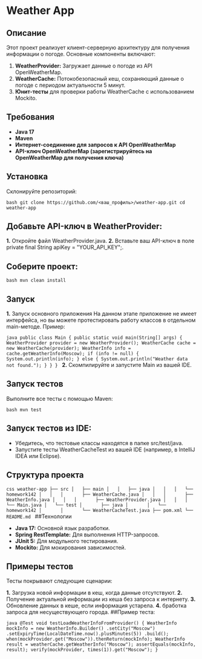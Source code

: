 # Weather App
## Описание
Этот проект реализует клиент-серверную архитектуру для получения информации о погоде. Основные компоненты включают:

1. **WeatherProvider:** Загружает данные о погоде из API OpenWeatherMap.
2. **WeatherCache:** Потокобезопасный кеш, сохраняющий данные о погоде с периодом актуальности 5 минут.
3. **Юнит-тесты** для проверки работы WeatherCache с использованием Mockito.
## Требования
- **Java 17**
- **Maven**
- **Интернет-соединение для запросов к API OpenWeatherMap**
- **API-ключ OpenWeatherMap (зарегистрируйтесь на OpenWeatherMap для получения ключа)**
## Установка
Склонируйте репозиторий:

``
bash
git clone https://github.com/<ваш_профиль>/weather-app.git
cd weather-app
``
## Добавьте API-ключ в WeatherProvider:

**1.** Откройте файл WeatherProvider.java.
**2.** Вставьте ваш API-ключ в поле private final String apiKey = "YOUR_API_KEY";.
## Соберите проект:

``bash
mvn clean install
``
## Запуск
**1.** Запуск основного приложения
На данном этапе приложение не имеет интерфейса, но вы можете протестировать работу классов в отдельном main-методе. Пример:

``java
public class Main {
    public static void main(String[] args) {
        WeatherProvider provider = new WeatherProvider();
        WeatherCache cache = new WeatherCache(provider);
        WeatherInfo info = cache.getWeatherInfo(Moscow);
        if (info != null) {
            System.out.println(info);
        } else {
            System.out.println("Weather data not found.");
        }
    }
}
``
**2.** Скомпилируйте и запустите Main из вашей IDE.

## Запуск тестов
Выполните все тесты с помощью Maven:

``bash
mvn test
``
## Запуск тестов из IDE:

- Убедитесь, что тестовые классы находятся в папке src/test/java.
- Запустите тесты WeatherCacheTest из вашей IDE (например, в IntelliJ IDEA или Eclipse).
## Структура проекта
``css
weather-app
├── src
│   ├── main
│   │   ├── java
│   │   │   └── homework142
│   │   │       ├── WeatherCache.java
│   │   │       ├── WeatherInfo.java
│   │   │       ├── WeatherProvider.java
│   │   │       └── Main.java
│   └── test
│       ├── java
│       │   └── homework142
│       │       └── WeatherCacheTest.java
├── pom.xml
└── README.md
``
##Технологии
- **Java 17:** Основной язык разработки.
- **Spring RestTemplate:** Для выполнения HTTP-запросов.
- **JUnit 5:** Для модульного тестирования.
- **Mockito:** Для мокирования зависимостей.
## Примеры тестов
Тесты покрывают следующие сценарии:

**1.** Загрузка новой информации в кеш, когда данные отсутствуют.
**2.** Получение актуальной информации из кеша без запроса к интернету.
**3.** Обновление данных в кеше, если информация устарела.
**4.** бработка запроса для несуществующего города.
##Пример теста:

``java
@Test
void testLoadWeatherInfoFromProvider() {
    WeatherInfo mockInfo = new WeatherInfo.Builder()
            .setCity("Moscow")
            .setExpiryTime(LocalDateTime.now().plusMinutes(5))
            .build();
    when(mockProvider.get("Moscow")).thenReturn(mockInfo);
    WeatherInfo result = weatherCache.getWeatherInfo("Moscow");
    assertEquals(mockInfo, result);
    verify(mockProvider, times(1)).get("Moscow");
}
``
